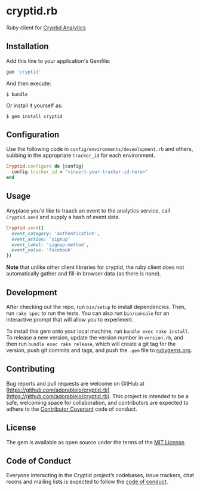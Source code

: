 # cryptid.rb

Ruby client for [Cryptid Analytics](https://cryptid.analytics.io)

## Installation

Add this line to your application's Gemfile:

```ruby
gem 'cryptid'
```

And then execute:

    $ bundle

Or install it yourself as:

    $ gem install cryptid

## Configuration

Use the following code in `config/environments/deveolopment.rb` and others,
subbing in the appropriate `tracker_id` for each environment.

```ruby
Cryptid.configure do |config|
  config.tracker_id = "<insert-your-tracker-id-here>"
end
```

## Usage

Anyplace you'd like to traack an event to the analytics service, call
`Cryptid.send` and supply a hash of event data.

```ruby
Cryptid.send({
  event_category: 'authentication',
  event_action: 'signup'
  event_label: 'signup-method',
  event_value: 'facebook'
})
```

**Note** that unlike other client libraries for cryptid, the ruby client does
not automatically gather and fill-in browser data (as there is none).

## Development

After checking out the repo, run `bin/setup` to install dependencies. Then, run `rake spec` to run the tests. You can also run `bin/console` for an interactive prompt that will allow you to experiment.

To install this gem onto your local machine, run `bundle exec rake install`. To release a new version, update the version number in `version.rb`, and then run `bundle exec rake release`, which will create a git tag for the version, push git commits and tags, and push the `.gem` file to [rubygems.org](https://rubygems.org).

## Contributing

Bug reports and pull requests are welcome on GitHub at [https://github.com/adorableio/cryptid.rb](https://github.com/adorableio/cryptid.rb). This project is intended to be a safe, welcoming space for collaboration, and contributors are expected to adhere to the [Contributor Covenant](http://contributor-covenant.org) code of conduct.

## License

The gem is available as open source under the terms of the [MIT License](http://opensource.org/licenses/MIT).

## Code of Conduct

Everyone interacting in the Cryptid project’s codebases, issue trackers, chat rooms and mailing lists is expected to follow the [code of conduct](https://github.com/adorableio/cryptid.rb/blob/master/CODE_OF_CONDUCT.md).
